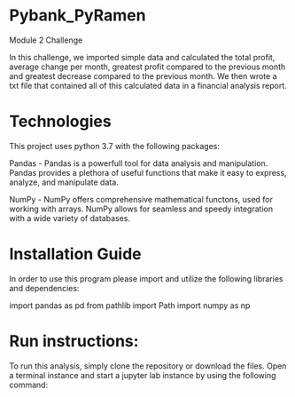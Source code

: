 # Pybank_PyRamen
Module 2 Challenge

In this challenge, we imported simple data and calculated the total profit, average change per month, greatest profit compared to the previous month and greatest decrease compared to the previous month. We then wrote a txt file that contained all of this calculated data in a financial analysis report.

# Technologies
This project uses python 3.7 with the following packages:

Pandas - Pandas is a powerfull tool for data analysis and manipulation. Pandas provides a plethora of useful functions that make it easy to express, analyze, and manipulate data.

NumPy - NumPy offers comprehensive mathematical functons, used for working with arrays. NumPy allows for seamless and speedy integration with a wide variety of databases.

# Installation Guide
In order to use this program please import and utilize the following libraries and dependencies:

import pandas as pd
from pathlib import Path
import numpy as np

# Run instructions:
To run this analysis, simply clone the repository or download the files. Open a terminal instance and start a jupyter lab instance by using the following command:

